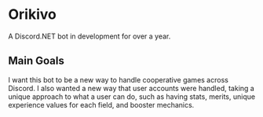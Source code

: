 # Orikivo
A Discord.NET bot in development for over a year.

## Main Goals
I want this bot to be a new way to handle cooperative games across Discord. I also wanted a new way that user accounts were handled, taking a unique approach to what a user can do, such as having stats, merits, unique experience values for each field, and booster mechanics.
